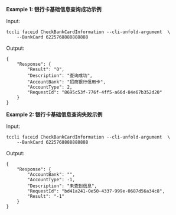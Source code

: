 **Example 1: 银行卡基础信息查询成功示例**



Input: 

```
tccli faceid CheckBankCardInformation --cli-unfold-argument  \
    --BankCard 6225768888888888
```

Output: 
```
{
    "Response": {
        "Result": "0",
        "Description": "查询成功",
        "AccountBank": "招商银行信用卡",
        "AccountType": 2,
        "RequestId": "8695c53f-776f-4ff5-a66d-84e67b352d20"
    }
}
```

**Example 2: 银行卡基础信息查询失败示例**



Input: 

```
tccli faceid CheckBankCardInformation --cli-unfold-argument  \
    --BankCard 6225768888888888
```

Output: 
```
{
    "Response": {
        "AccountBank": "",
        "AccountType": -1,
        "Description": "未查到信息",
        "RequestId": "bd41a241-0e50-4337-999e-0687d56a34c8",
        "Result": "-1"
    }
}
```

